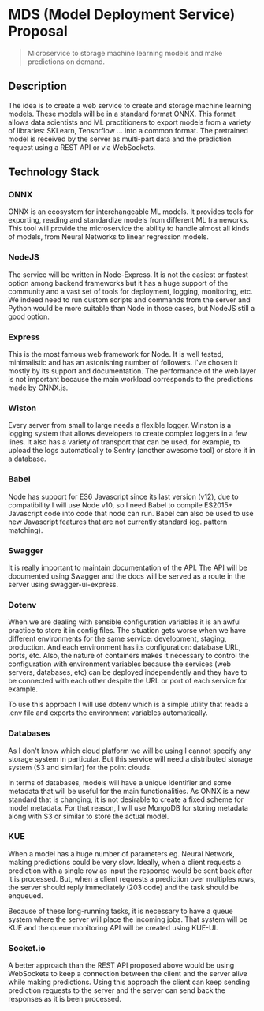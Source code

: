 # MDS (Model Deployment Service) Proposal

> Microservice to storage machine learning models and make predictions on demand.


## Description

The idea is to create a web service to create and storage machine learning models.
These models will be in a standard format ONNX. This format allows data scientists and ML practitioners
to export models from a variety of libraries: SKLearn, Tensorflow ... into a common format.
The pretrained model is received by the server as multi-part data and the prediction request using
a REST API or via WebSockets.


## Technology Stack

### ONNX

ONNX is an ecosystem for interchangeable ML models. It provides tools for exporting, reading and standardize models
from different ML frameworks. This tool will provide the microservice the ability to handle almost all kinds of 
models, from Neural Networks to linear regression models.


### NodeJS

The service will be written in Node-Express. It is not the easiest or fastest option among backend frameworks 
but it has a huge support of the community and a vast set of tools for deployment, logging, monitoring, etc.
We indeed need to run custom scripts and commands from the server and Python would be more suitable 
than Node in those cases, but NodeJS still a good option.


### Express

This is the most famous web framework for Node. It is well tested, minimalistic and has an astonishing number
of followers. I've chosen it mostly by its support and documentation. The performance of the web layer is not
important because the main workload corresponds to the predictions
made by ONNX.js.

### Wiston

Every server from small to large needs a flexible logger. Winston is a logging system that allows developers to
create complex loggers in a few lines. It also has a variety of transport that can be used, for example, to upload
the logs automatically to Sentry (another awesome tool) or store it in a database. 


### Babel

Node has support for ES6 Javascript since its last version (v12), due to compatibility I will use Node v10, so I
need Babel to compile ES2015+ Javascript code into code that node can run. Babel can also be used to use new
Javascript features that are not currently standard (eg. pattern matching).

### Swagger

It is really important to maintain documentation of the API.
The API will be documented using Swagger and the docs will be 
served as a route in the server using swagger-ui-express.

### Dotenv

When we are dealing with sensible configuration variables it is an awful practice to store it in config files. The situation gets worse when we have different environments for the same service: development, staging, production. And each environment has its configuration: database URL, ports, etc. Also, the nature of containers makes it necessary to control the configuration with environment variables
because the services (web servers, databases, etc) can be deployed independently and they have to be connected with 
each other despite the URL or port of each service for example.

To use this approach I will use dotenv which is a simple utility that reads a .env file and exports the environment variables automatically.


### Databases

As I don't know which cloud platform we will be using I cannot specify any storage system in particular.
But this service will need a distributed storage system (S3 and similar) for the point clouds.

In terms of databases, models will have a unique identifier and some metadata that will be useful for the main functionalities.
As ONNX is a new standard that is changing, it is not desirable to create a fixed scheme for model metadata. For that reason, I will
use MongoDB for storing metadata along with S3 or similar to store the actual model.


### KUE

When a model has a huge number of parameters eg. Neural Network, making predictions could be very slow.
Ideally, when a client requests a prediction with a single row as input the response would be sent back after it is processed.
But, when a client requests a prediction over multiples rows, the server should reply immediately (203 code) and the task should be
enqueued.

Because of these long-running tasks, it is necessary to have a queue system where the server will place the incoming jobs.
That system will be KUE and the queue monitoring API will be created using KUE-UI.


### Socket.io

A better approach than the REST API proposed above would be using WebSockets to keep a connection between the client and the server alive while making predictions. Using this approach the client can keep sending prediction requests to the server and the server can send back the responses as it is been processed.
